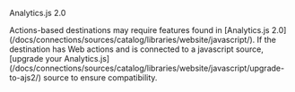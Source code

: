<div class="premonition success">
<div class="fa fa-check-square"></div>
<div class="content">
<p class="header">Analytics.js 2.0</p>
<p markdown="1">Actions-based destinations may require features found in [Analytics.js 2.0](/docs/connections/sources/catalog/libraries/website/javascript/). If the destination has Web actions and is connected to a javascript source, [upgrade your Analytics.js](/docs/connections/sources/catalog/libraries/website/javascript/upgrade-to-ajs2/) source to ensure compatibility.</p>
</div>
</div>